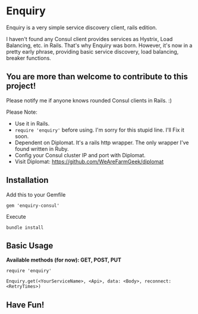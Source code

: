# Enquiry
Enquiry is a very simple service discovery client, rails edition.

I haven't found any Consul client provides services as Hystrix, Load Balancing, etc. in Rails. That's why Enquiry was born. However, it's now in a pretty early phrase, providing basic service discovery, load balancing, breaker functions.

## **You are more than welcome to contribute to this project!**

Please notify me if anyone knows rounded Consul clients in Rails. :)

Please Note:
* Use it in Rails.
* `require 'enquiry'` before using. I'm sorry for this stupid line. I'll Fix it soon.
* Dependent on Diplomat. It's a rails http wrapper. The only wrapper I've found written in Ruby.
* Config your Consul cluster IP and port with Diplomat.
* Visit Diplomat: https://github.com/WeAreFarmGeek/diplomat

## Installation
Add this to your Gemfile
```
gem 'enquiry-consul'
```

Execute
```
bundle install
```

## Basic Usage
**Available methods (for now): GET, POST, PUT**
```
require 'enquiry'

Enquiry.get(<YourServiceName>, <Api>, data: <Body>, reconnect: <RetryTimes>)
```
## **Have Fun!**

